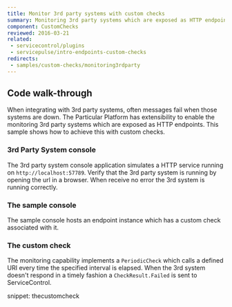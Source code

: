 ```yaml
---
title: Monitor 3rd party systems with custom checks
summary: Monitoring 3rd party systems which are exposed as HTTP endpoints with custom checks.
component: CustomChecks
reviewed: 2016-03-21
related:
 - servicecontrol/plugins
 - servicepulse/intro-endpoints-custom-checks
redirects:
 - samples/custom-checks/monitoring3rdparty
---
```



## Code walk-through

When integrating with 3rd party systems, often messages fail when those systems are down. The Particular Platform has extensibility to enable the monitoring 3rd party systems which are exposed as HTTP endpoints. This sample shows how to achieve this with custom checks.


### 3rd Party System console

The 3rd party system console application simulates a HTTP service running on `http://localhost:57789`. Verify that the 3rd party system is running by opening the url in a browser. When receive no error the 3rd system is running correctly.


### The sample console

The sample console hosts an endpoint instance which has a custom check associated with it.


### The custom check

The monitoring capability implements a `PeriodicCheck` which calls a defined URI every time the specified interval is elapsed. When the 3rd system doesn't respond in a timely fashion a `CheckResult.Failed` is sent to ServiceControl.

snippet: thecustomcheck
